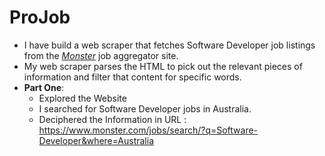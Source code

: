 # ProJob
-  I have build a web scraper that fetches Software Developer job listings from the [*Monster*](https://www.monster.com/jobs/search/?q=Software-Developer) job aggregator site.
-  My web scraper parses the HTML to pick out the relevant pieces of information and filter that content for specific words.
-  **Part One**:
    - Explored the Website
    - I searched for Software Developer jobs in Australia.
    - Deciphered the Information in URL : https://www.monster.com/jobs/search/?q=Software-Developer&where=Australia

